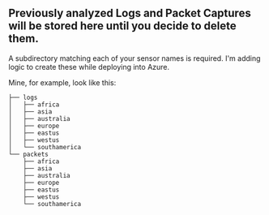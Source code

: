 ## Previously analyzed Logs and Packet Captures will be stored here until you decide to delete them.
A subdirectory matching each of your sensor names is required.  I'm adding logic to create these while deploying into Azure.

Mine, for example, look like this:

```
├── logs
│   ├── africa
│   ├── asia
│   ├── australia
│   ├── europe
│   ├── eastus
│   ├── westus
│   └── southamerica
└── packets
    ├── africa
    ├── asia
    ├── australia
    ├── europe
    ├── eastus
    ├── westus
    └── southamerica
```
